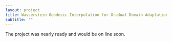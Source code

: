 ```yaml
---
layout: project
title: Wasserstein Geodesic Interpolation for Gradual Domain Adaptation
subtitle: ""
---
```

The project was nearly ready and would be on line soon.


